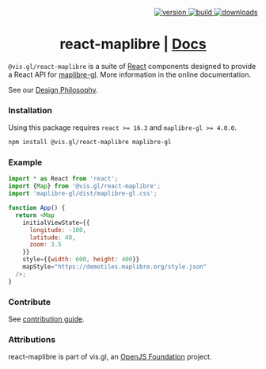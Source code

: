 <p align="right">
  <a href="https://npmjs.org/package/@vis.gl/react-maplibre">
    <img src="https://img.shields.io/npm/v/@vis.gl/react-maplibre.svg?style=flat-square" alt="version" />
  </a>
  <a href="https://github.com/visgl/react-maplibre/actions?query=workflow%3Atest+branch%3Amaster">
    <img src="https://github.com/visgl/react-map-gl/workflows/test/badge.svg?branch=master" alt="build" />
  <a href="https://npmjs.org/package/@vis.gl/react-maplibre">
    <img src="https://img.shields.io/npm/dm/@vis.gl/react-maplibre.svg?style=flat-square" alt="downloads" />
  </a>
</p>

<h1 align="center">react-maplibre | <a href="https://visgl.github.io/react-maplibre">Docs</a></h1>

`@vis.gl/react-maplibre` is a suite of [React](http://facebook.github.io/react/) components designed to provide a React API for [maplibre-gl](https://maplibre.org/maplibre-gl-js-docs/api/). More information in the online documentation.

See our [Design Philosophy](docs/README.md#design-philosophy).

### Installation

Using this package requires `react >= 16.3` and `maplibre-gl >= 4.0.0`.

```sh
npm install @vis.gl/react-maplibre maplibre-gl
```

### Example

```js
import * as React from 'react';
import {Map} from '@vis.gl/react-maplibre';
import 'maplibre-gl/dist/maplibre-gl.css';

function App() {
  return <Map
    initialViewState={{
      longitude: -100,
      latitude: 40,
      zoom: 3.5
    }}
    style={{width: 600, height: 400}}
    mapStyle="https://demotiles.maplibre.org/style.json"
  />;
}
```

### Contribute

See [contribution guide](/CONTRIBUTING.md).


### Attributions

react-maplibre is part of vis.gl, an [OpenJS Foundation](https://openjsf.org) project.
